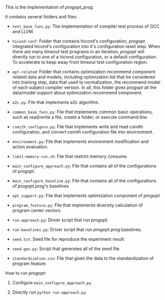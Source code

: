This is the implementation of *progopt_prog*.

It contains several folders and files:

+ ```test_base_funs.py```: The implementation of compiler test process of GCC and LLVM.

+ ```hicond-conf```: Folder that contains hicond's configuration, 
  *progopt* integrated hicond's configuration into it's configuration reset step.
  When there are many timeout test programs in an iteration, 
  *progopt* will directly run to one of a hicond configuration, 
  or a default configuration.
  To accelerate to keep away from timeout test configuration region. 

+ ```opt-related```: Folder that contains optimization recommend component related data and models, 
  including optimization list that be considered into training step, 
  data that used to normalization, the recommend model of each subject compiler version.
  In all, this folder gives *progopt* all the data/model support about optimization recommend component.

+ ```a2c.py```: File that implements a2c algorithm. 

+ ```common_base_funs.py```: File that implements common basic operations, 
  such as read/write a file, 
  create a folder, 
  or execute command line.

+ ```csmith_configure.py```: File that implements write and read csmith configuration, 
  and convert csmith configuration file into environment.

+ ```environment.py```: File that implements environment modification and action evaluation.

+ ```limit-memory-run.sh```: File that restrict memory consume.

+ ```main_configure_approach.py```: File that contains all of the configurations of *progopt*.

+ ```main_configure_baseline.py```: File that contains all of the configurations of *progopt.prog*'s baselines

+ ```opt_support.py```: File that implements optimization component of *progopt*

+ ```program_feature.py```: File that implements diversity calculation of program center vectors.

+ ```run-approach.py```: Driver script that run *progopt*. 

+ ```run-baselines.py```: Driver script that run *progopt.prog* baselines.

+ ```seed.txt```: Seed file for reproduce the experiment result.

+ ```seed-gen.py```: Script that generates all of the seed file.

+ ```standardization.csv```: File that gives the data to the standardization of program feature. 

How to run *progopt*:

1. Configure ```main_configure_approach.py```.

2. Directly run ```python run-approach.py```.
